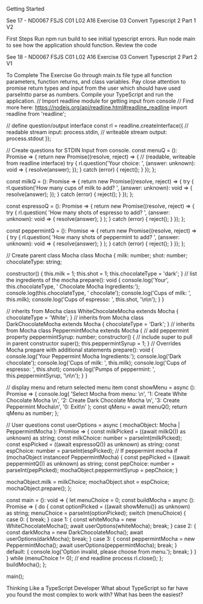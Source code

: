 Getting Started

See 17 - ND0067 FSJS C01 L02 A16 Exercise 03 Convert Typescript 2 Part 1 V2

First Steps
Run npm run build to see initial typescript errors.
Run node main to see how the application should function.
Review the code

See 18 - ND0067 FSJS C01 L02 A16 Exercise 03 Convert Typescript 2 Part 2 V1

To Complete The Exercise
Go through main.ts file type all function parameters, function returns, and class variables.
Pay close attention to promise return types and input from the user which should have used parseIntto parse as numbers.
Compile your TypeScript and run the application.
// Import readline module for getting input from console
// Find more here: https://nodejs.org/api/readline.html#readline_readline
import readline from 'readline';

// define question/output interface
const rl = readline.createInterface({
  // readable stream
  input: process.stdin,
  // writeable stream
  output: process.stdout
});

// Create questions for STDIN Input from console.
const menuQ = (): Promise<unknown> => {
  return new Promise((resolve, reject) => {
    // (readable, writeable from readline interface)
    try {
      rl.question('Your choice: ', (answer: unknown): void => {
        resolve(answer);
      });
    } catch (error) {
      reject();
    }
  });
};

const milkQ = (): Promise<unknown> => {
  return new Promise((resolve, reject) => {
    try {
      rl.question('How many cups of milk to add? ', (answer: unknown): void => {
        resolve(answer);
      });
    } catch (error) {
      reject();
    }
  });
};

const espressoQ = (): Promise<unknown> => {
  return new Promise((resolve, reject) => {
    try {
      rl.question(
        'How many shots of espresso to add? ',
        (answer: unknown): void => {
          resolve(answer);
        }
      );
    } catch (error) {
      reject();
    }
  });
};

const peppermintQ = (): Promise<unknown> => {
  return new Promise((resolve, reject) => {
    try {
      rl.question(
        'How many shots of peppermint to add? ',
        (answer: unknown): void => {
          resolve(answer);
        }
      );
    } catch (error) {
      reject();
    }
  });
};

// Create parent class Mocha
class Mocha {
  milk: number;
  shot: number;
  chocolateType: string;

  constructor() {
    this.milk = 1;
    this.shot = 1;
    this.chocolateType = 'dark';
  }
  // list the ingredients of the mocha
  prepare(): void {
    console.log('Your', this.chocolateType, ' Chocolate Mocha Ingredients:');
    console.log(this.chocolateType, ' chocolate');
    console.log('Cups of milk: ', this.milk);
    console.log('Cups of espresso: ', this.shot, '\n\n');
  }
}

// inherits from Mocha
class WhiteChocolateMocha extends Mocha {
  chocolateType = 'White';
}
// inherits from Mocha
class DarkChocolateMocha extends Mocha {
  chocolateType = 'Dark';
}
// inherits from Mocha
class PeppermintMocha extends Mocha {
  // add peppermint property
  peppermintSyrup: number;
  constructor() {
    // include super to pull in parent constructor
    super();
    this.peppermintSyrup = 1;
  }
  // Overrides Mocha prepare with additional statements
  prepare(): void {
    console.log('Your Peppermint Mocha Ingredients:');
    console.log('Dark chocolate');
    console.log('Cups of milk: ', this.milk);
    console.log('Cups of espresso: ', this.shot);
    console.log('Pumps of peppermint: ', this.peppermintSyrup, '\n\n');
  }
}

// display menu and return selected menu item
const showMenu = async (): Promise<number> => {
  console.log(
    'Select Mocha from menu: \n',
    '1: Create White Chocolate Mocha \n',
    '2: Create Dark Chocolate Mocha \n',
    '3: Create Peppermint Mocha\n',
    '0: Exit\n'
  );
  const qMenu = await menuQ();
  return qMenu as number;
};

// User questions
const userOptions = async (
  mochaObject: Mocha | PeppermintMocha
): Promise<void> => {
  const milkPicked = ((await milkQ()) as unknown) as string;
  const milkChoice: number = parseInt(milkPicked);
  const espPicked = ((await espressoQ()) as unknown) as string;
  const espChoice: number = parseInt(espPicked);
  // If peppermint mocha
  if (mochaObject instanceof PeppermintMocha) {
    const pepPicked = ((await peppermintQ()) as unknown) as string;
    const pepChoice: number = parseInt(pepPicked);
    mochaObject.peppermintSyrup = pepChoice;
  }

  mochaObject.milk = milkChoice;
  mochaObject.shot = espChoice;
  mochaObject.prepare();
};

const main = (): void => {
  let menuChoice = 0;
  const buildMocha = async (): Promise<void> => {
    do {
      const optionPicked = ((await showMenu()) as unknown) as string;
      menuChoice = parseInt(optionPicked);
      switch (menuChoice) {
        case 0: {
          break;
        }
        case 1: {
          const whiteMocha = new WhiteChocolateMocha();
          await userOptions(whiteMocha);
          break;
        }
        case 2: {
          const darkMocha = new DarkChocolateMocha();
          await userOptions(darkMocha);
          break;
        }
        case 3: {
          const peppermintMocha = new PeppermintMocha();
          await userOptions(peppermintMocha);
          break;
        }
        default: {
          console.log('Option invalid, please choose from menu.');
          break;
        }
      }
    } while (menuChoice != 0);
    // end readline process
    rl.close();
  };
  buildMocha();
};

main();

Thinking Like a TypeScript Developer
What about TypeScript so far have you found the most complex to work with? What has been the easiest?